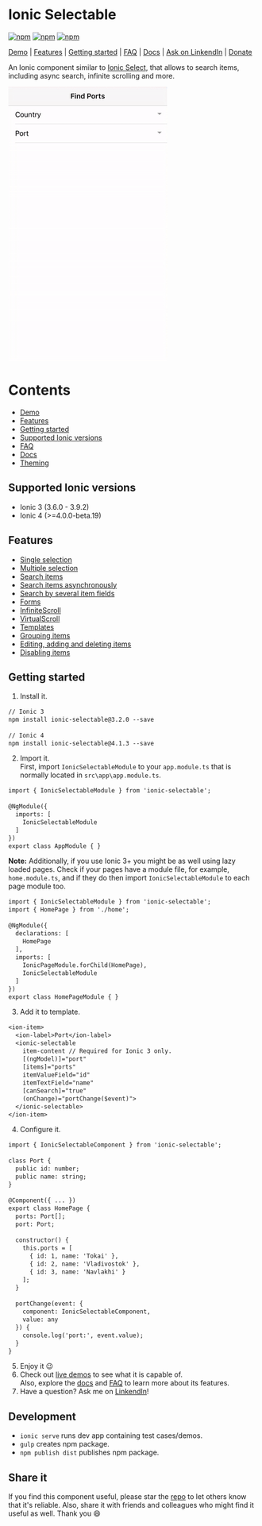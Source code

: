 [npm-url]: https://npmjs.org/package/ionic-selectable
[npm-image]: https://img.shields.io/npm/v/ionic-selectable.svg
[dm-image]: https://img.shields.io/npm/dm/ionic-selectable.svg
[dt-image]: https://img.shields.io/npm/dt/ionic-selectable.svg

# Ionic Selectable
[![npm][npm-image]][npm-url]
[![npm][dt-image]][npm-url]
[![npm][dm-image]][npm-url]

[Demo](https://stackblitz.com/edit/ionic-selectable-basic?file=pages/home/home.html) | [Features](#features) | [Getting started](#getting-started) | [FAQ](../../wiki/FAQ) | [Docs](../../wiki/Documentation) | [Ask on LinkendIn](https://www.linkedin.com/in/evgeniikoriakin/) | [Donate](https://gumroad.com/products/nkUr)

An Ionic component similar to [Ionic Select](https://ionicframework.com/docs/api/components/select/Select/), that allows to search items, including async search, infinite scrolling and more.

![iOS Demo](images/demo.gif)

# Contents
* [Demo](https://stackblitz.com/edit/ionic-selectable-basic?file=pages/home/home.html)
* [Features](#Features)
* [Getting started](#getting-started)
* [Supported Ionic versions](#supported-ionic-versions)
* [FAQ](../../wiki/FAQ)
* [Docs](../../wiki/Documentation)
* [Theming](../../wiki/Theming)

## Supported Ionic versions

*	Ionic 3 (3.6.0 - 3.9.2)
* Ionic 4 (>=4.0.0-beta.19)

## Features
* [Single selection](https://stackblitz.com/edit/ionic-selectable-basic?file=pages/home/home.html)
* [Multiple selection](../../wiki/Documentation#ismultiple)
* [Search items](https://stackblitz.com/edit/ionic-selectable-basic?file=pages/home/home.html)
* [Search items asynchronously](https://stackblitz.com/edit/ionic-selectable-on-search?file=pages/home/home.html)
* [Search by several item fields](https://stackblitz.com/edit/ionic-selectable-on-search?file=pages/home/home.html)
* [Forms](https://stackblitz.com/edit/ionic-selectable-form-control?file=pages/home/home.html)
* [InfiniteScroll](https://stackblitz.com/edit/ionic-selectable-infinite-scroll?file=pages/home/home.html)
* [VirtualScroll](https://stackblitz.com/edit/ionic-selectable-virtual-scroll?file=pages/home/home.html)
* [Templates](../../wiki/Documentation#templates)
* [Grouping items](../..//wiki/Documentation#grouping)
* [Editing, adding and deleting items](../../wiki/Documentation#editing)
* [Disabling items](../../wiki/Documentation#disableditems)

## Getting started

1. Install it.  
```
// Ionic 3
npm install ionic-selectable@3.2.0 --save

// Ionic 4
npm install ionic-selectable@4.1.3 --save
```

2. Import it.  
First, import `IonicSelectableModule` to your `app.module.ts` that is normally located in `src\app\app.module.ts`.

```
import { IonicSelectableModule } from 'ionic-selectable';

@NgModule({
  imports: [
    IonicSelectableModule
  ]
})
export class AppModule { }

```

**Note:** Additionally, if you use Ionic 3+ you might be as well using lazy loaded pages. Check if your pages have a module file, for example, `home.module.ts`, and if they do then import `IonicSelectableModule` to each page module too.

```
import { IonicSelectableModule } from 'ionic-selectable';
import { HomePage } from './home';

@NgModule({
  declarations: [
    HomePage
  ],
  imports: [
    IonicPageModule.forChild(HomePage),
    IonicSelectableModule
  ]
})
export class HomePageModule { }

```

3. Add it to template.
```
<ion-item>
  <ion-label>Port</ion-label>
  <ionic-selectable
    item-content // Required for Ionic 3 only.
    [(ngModel)]="port"
    [items]="ports"
    itemValueField="id"
    itemTextField="name"
    [canSearch]="true"
    (onChange)="portChange($event)">
  </ionic-selectable>
</ion-item>
```

4. Configure it.
```
import { IonicSelectableComponent } from 'ionic-selectable';

class Port {
  public id: number;
  public name: string;
}

@Component({ ... })
export class HomePage {
  ports: Port[];
  port: Port;

  constructor() {
    this.ports = [
      { id: 1, name: 'Tokai' },
      { id: 2, name: 'Vladivostok' },
      { id: 3, name: 'Navlakhi' }
    ];
  }

  portChange(event: {
    component: IonicSelectableComponent,
    value: any 
  }) {
    console.log('port:', event.value);
  }
}
```

5. Enjoy it 😉
6. Check out [live demos](https://stackblitz.com/@eakoriakin) to see what it is capable of.  
Also, explore the [docs](../../wiki/Documentation) and [FAQ](../../wiki/FAQ) to learn more about its features.
7. Have a question? Ask me on [LinkendIn](https://www.linkedin.com/in/evgeniikoriakin/)!

## Development
* `ionic serve` runs dev app containing test cases/demos.
* `gulp` creates npm package.
* `npm publish dist` publishes npm package.

## Share it
If you find this component useful, please star the [repo](https://github.com/eakoriakin/ionic-selectable) to let others know that it's reliable. Also, share it with friends and colleagues who might find it useful as well. Thank you 😄
